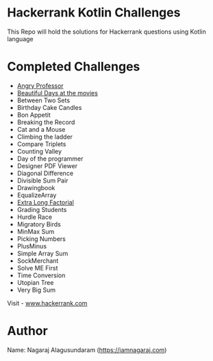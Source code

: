 # Hackerrank Kotlin Challenges

This Repo will hold the solutions for Hackerrank questions using Kotlin language

# Completed Challenges

* [Angry Professor](https://www.hackerrank.com/challenges/angry-professor/problem)
* [Beautiful Days at the movies](https://www.hackerrank.com/challenges/beautiful-days-at-the-movies/problem)
* Between Two Sets
* Birthday Cake Candles
* Bon Appetit
* Breaking the Record
* Cat and a Mouse
* Climbing the ladder
* Compare Triplets
* Counting Valley
* Day of the programmer
* Designer PDF Viewer
* Diagonal Difference
* Divisible Sum Pair
* Drawingbook 
* EqualizeArray
* [Extra Long Factorial](https://www.hackerrank.com/challenges/extra-long-factorials/problem)
* Grading Students
* Hurdle Race
* Migratory Birds
* MinMax Sum
* Picking Numbers
* PlusMinus
* Simple Array Sum
* SockMerchant
* Solve ME First
* Time Conversion
* Utopian Tree
* Very Big Sum

Visit - www.hackerrank.com

# Author
Name: Nagaraj Alagusundaram (https://iamnagaraj.com)
